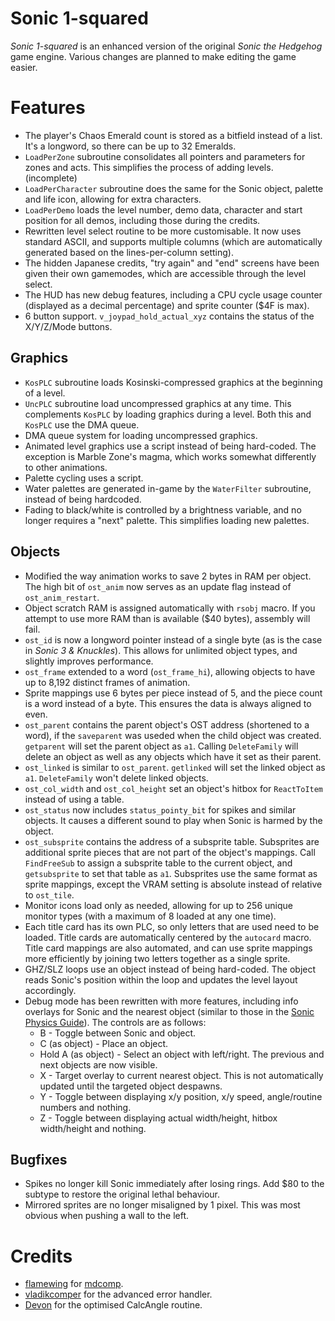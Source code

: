# Sonic 1-squared

_Sonic 1-squared_ is an enhanced version of the original _Sonic the Hedgehog_ game engine. Various changes are planned to make editing the game easier.

# Features
* The player's Chaos Emerald count is stored as a bitfield instead of a list. It's a longword, so there can be up to 32 Emeralds.
* `LoadPerZone` subroutine consolidates all pointers and parameters for zones and acts. This simplifies the process of adding levels. (incomplete)
* `LoadPerCharacter` subroutine does the same for the Sonic object, palette and life icon, allowing for extra characters.
* `LoadPerDemo` loads the level number, demo data, character and start position for all demos, including those during the credits.
* Rewritten level select routine to be more customisable. It now uses standard ASCII, and supports multiple columns (which are automatically generated based on the lines-per-column setting).
* The hidden Japanese credits, "try again" and "end" screens have been given their own gamemodes, which are accessible through the level select.
* The HUD has new debug features, including a CPU cycle usage counter (displayed as a decimal percentage) and sprite counter ($4F is max).
* 6 button support. `v_joypad_hold_actual_xyz` contains the status of the X/Y/Z/Mode buttons.

## Graphics
* `KosPLC` subroutine loads Kosinski-compressed graphics at the beginning of a level.
* `UncPLC` subroutine load uncompressed graphics at any time. This complements `KosPLC` by loading graphics during a level. Both this and `KosPLC` use the DMA queue.
* DMA queue system for loading uncompressed graphics.
* Animated level graphics use a script instead of being hard-coded. The exception is Marble Zone's magma, which works somewhat differently to other animations.
* Palette cycling uses a script.
* Water palettes are generated in-game by the `WaterFilter` subroutine, instead of being hardcoded.
* Fading to black/white is controlled by a brightness variable, and no longer requires a "next" palette. This simplifies loading new palettes.

## Objects
* Modified the way animation works to save 2 bytes in RAM per object. The high bit of `ost_anim` now serves as an update flag instead of `ost_anim_restart`.
* Object scratch RAM is assigned automatically with `rsobj` macro. If you attempt to use more RAM than is available ($40 bytes), assembly will fail.
* `ost_id` is now a longword pointer instead of a single byte (as is the case in _Sonic 3 & Knuckles_). This allows for unlimited object types, and slightly improves performance.
* `ost_frame` extended to a word (`ost_frame_hi`), allowing objects to have up to 8,192 distinct frames of animation.
* Sprite mappings use 6 bytes per piece instead of 5, and the piece count is a word instead of a byte. This ensures the data is always aligned to even.
* `ost_parent` contains the parent object's OST address (shortened to a word), if the `saveparent` was useded when the child object was created. `getparent` will set the parent object as `a1`. Calling `DeleteFamily` will delete an object as well as any objects which have it set as their parent.
* `ost_linked` is similar to `ost_parent`. `getlinked` will set the linked object as `a1`. `DeleteFamily` won't delete linked objects.
* `ost_col_width` and `ost_col_height` set an object's hitbox for `ReactToItem` instead of using a table.
* `ost_status` now includes `status_pointy_bit` for spikes and similar objects. It causes a different sound to play when Sonic is harmed by the object.
* `ost_subsprite` contains the address of a subsprite table. Subsprites are additional sprite pieces that are not part of the object's mappings. Call `FindFreeSub` to assign a subsprite table to the current object, and `getsubsprite` to set that table as `a1`. Subsprites use the same format as sprite mappings, except the VRAM setting is absolute instead of relative to `ost_tile`.
* Monitor icons load only as needed, allowing for up to 256 unique monitor types (with a maximum of 8 loaded at any one time).
* Each title card has its own PLC, so only letters that are used need to be loaded. Title cards are automatically centered by the `autocard` macro. Title card mappings are also automated, and can use sprite mappings more efficiently by joining two letters together as a single sprite.
* GHZ/SLZ loops use an object instead of being hard-coded. The object reads Sonic's position within the loop and updates the level layout accordingly.
* Debug mode has been rewritten with more features, including info overlays for Sonic and the nearest object (similar to those in the [Sonic Physics Guide](http://info.sonicretro.org/Sonic_Physics_Guide)). The controls are as follows:
  * B - Toggle between Sonic and object.
  * C (as object) - Place an object.
  * Hold A (as object) - Select an object with left/right. The previous and next objects are now visible.
  * X - Target overlay to current nearest object. This is not automatically updated until the targeted object despawns.
  * Y - Toggle between displaying x/y position, x/y speed, angle/routine numbers and nothing.
  * Z - Toggle between displaying actual width/height, hitbox width/height and nothing.

## Bugfixes
* Spikes no longer kill Sonic immediately after losing rings. Add $80 to the subtype to restore the original lethal behaviour.
* Mirrored sprites are no longer misaligned by 1 pixel. This was most obvious when pushing a wall to the left.

# Credits
* [flamewing](https://github.com/flamewing) for [mdcomp](https://github.com/flamewing/mdcomp).
* [vladikcomper](https://github.com/vladikcomper) for the advanced error handler.
* [Devon](https://github.com/Ralakimus) for the optimised CalcAngle routine.